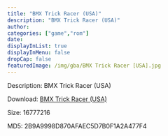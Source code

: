 ```yaml
---
title: "BMX Trick Racer (USA)"
description: "BMX Trick Racer (USA)"
author: 
categories: ["game","rom"]
date: 
displayInList: true
displayInMenu: false
dropCap: false
featuredImage: /img/gba/BMX Trick Racer [USA].jpg
---
```


Description: BMX Trick Racer (USA)

Download: <a style="text-decoration:underline;" href="https://mega.nz/#!SfQyAYqQ!KjwiPbjp23SXgQ73AvZ1YXWnei30-SfuSIFdT5sCpcE" target = "_blank" rel = "nofollow" > BMX Trick Racer (USA)</a>

Size: 16777216

MD5: 2B9A9998D870AFAEC5D7B0F1A2A477F4

